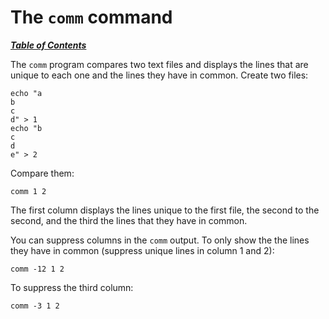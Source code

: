 # The `comm` command

[***Table of Contents***](/README.md)

The `comm` program compares two text files and displays the lines that are
unique to each one and the lines they have in common. Create two files:

    echo "a
    b
    c
    d" > 1
    echo "b
    c
    d
    e" > 2

Compare them:

    comm 1 2

The first column displays the lines unique to the first file, the second to the
second, and the third the lines that they have in common.

You can suppress columns in the `comm` output. To only show the the lines they
have in common (suppress unique lines in column 1 and 2):

    comm -12 1 2

To suppress the third column:

    comm -3 1 2
